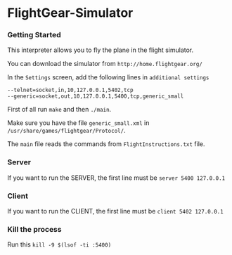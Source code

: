 # FlightGear-Simulator

### Getting Started

This interpreter allows you to fly the plane in the flight simulator.

You can download the simulator from `http://home.flightgear.org/`

In the `Settings` screen, add the following lines in `additional settings`

`--telnet=socket,in,10,127.0.0.1,5402,tcp`  
`--generic=socket,out,10,127.0.0.1,5400,tcp,generic_small`


First of all run `make` and then `./main`.

Make sure you have the file `generic_small.xml` in `/usr/share/games/flightgear/Protocol/`. 

The `main` file reads the commands from `FlightInstructions.txt` file.

### Server
If you want to run the SERVER, the first line must be `server 5400 127.0.0.1`

### Client
If you want to run the CLIENT, the first line must be `client 5402 127.0.0.1`

### Kill the process
Run this `kill -9 $(lsof -ti :5400)`

